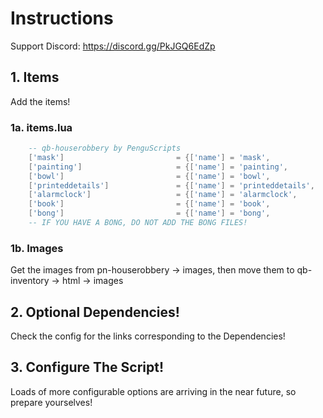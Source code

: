 # Instructions
Support Discord: https://discord.gg/PkJGQ6EdZp
## 1. Items
Add the items!
### 1a. items.lua
```lua
	-- qb-houserobbery by PenguScripts
	['mask'] 			 			 = {['name'] = 'mask', 							['label'] = 'Stone Mask', 				['weight'] = 5000, 		['type'] = 'item', 		['image'] = 'mask.png', 				['unique'] = true, 		['useable'] = false, 	['shouldClose'] = true,	   ['combinable'] = nil,   ['description'] = 'Expensive looking stone mask'},
	['painting'] 					 = {['name'] = 'painting', 						['label'] = 'Painting', 				['weight'] = 15000, 	['type'] = 'item', 		['image'] = 'painting.png', 			['unique'] = true, 		['useable'] = false, 	['shouldClose'] = true,	   ['combinable'] = nil,   ['description'] = 'Expensive looking painting'},
	['bowl'] 						 = {['name'] = 'bowl', 							['label'] = 'Bowl', 					['weight'] = 1000, 		['type'] = 'item', 		['image'] = 'bowl.png', 				['unique'] = true, 		['useable'] = false, 	['shouldClose'] = true,	   ['combinable'] = nil,   ['description'] = 'A bowl.'},
	['printeddetails'] 				 = {['name'] = 'printeddetails', 				['label'] = 'Printed Details', 			['weight'] = 100, 		['type'] = 'item', 		['image'] = 'printeddetails.png', 		['unique'] = true, 		['useable'] = false, 	['shouldClose'] = true,	   ['combinable'] = nil,   ['description'] = 'This is a code. Into what though?'},
	['alarmclock'] 					 = {['name'] = 'alarmclock', 					['label'] = 'Alarm Clock', 				['weight'] = 2000, 		['type'] = 'item', 		['image'] = 'alarmclock.png', 			['unique'] = true, 		['useable'] = false, 	['shouldClose'] = true,	   ['combinable'] = nil,   ['description'] = 'Beep Beep.'},
	['book'] 						 = {['name'] = 'book', 							['label'] = 'Book', 					['weight'] = 750, 		['type'] = 'item', 		['image'] = 'book.png', 				['unique'] = true, 		['useable'] = false, 	['shouldClose'] = true,	   ['combinable'] = nil,   ['description'] = 'This is for you Bookworm!'},
	['bong'] 						 = {['name'] = 'bong', 							['label'] = 'Bong', 					['weight'] = 1500, 		['type'] = 'item', 		['image'] = 'bong.png', 				['unique'] = true, 		['useable'] = true, 	['shouldClose'] = true,	   ['combinable'] = nil,   ['description'] = 'I choose green team!'},
	-- IF YOU HAVE A BONG, DO NOT ADD THE BONG FILES!

```
### 1b. Images
Get the images from pn-houserobbery -> images, then move them to qb-inventory -> html -> images
## 2. Optional Dependencies!
Check the config for the links corresponding to the Dependencies!

## 3. Configure The Script!
Loads of more configurable options are arriving in the near future, so prepare yourselves!
